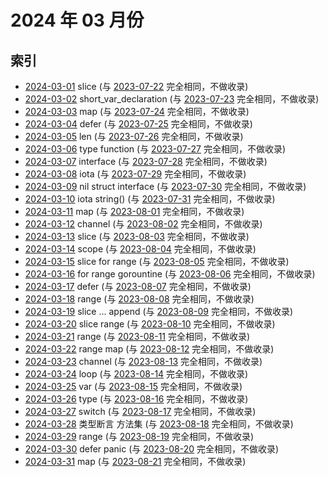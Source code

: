 # 2024 年 03 月份

## 索引

- [2024-03-01](#) slice (与 [2023-07-22](../../2023/07/22/README.md) 完全相同，不做收录)
- [2024-03-02](#) short_var_declaration (与 [2023-07-23](../../2023/07/23/README.md) 完全相同，不做收录)
- [2024-03-03](#) map (与 [2023-07-24](../../2023/07/24/README.md) 完全相同，不做收录)
- [2024-03-04](#) defer (与 [2023-07-25](../../2023/07/25/README.md) 完全相同，不做收录)
- [2024-03-05](#) len (与 [2023-07-26](../../2023/07/26/README.md) 完全相同，不做收录)
- [2024-03-06](#) type function (与 [2023-07-27](../../2023/07/27/README.md) 完全相同，不做收录)
- [2024-03-07](#) interface (与 [2023-07-28](../../2023/07/28/README.md) 完全相同，不做收录)
- [2024-03-08](#) iota (与 [2023-07-29](../../2023/07/29/README.md) 完全相同，不做收录)
- [2024-03-09](#) nil struct interface (与 [2023-07-30](../../2023/07/30/README.md) 完全相同，不做收录)
- [2024-03-10](#) iota string() (与 [2023-07-31](../../2023/07/31/README.md) 完全相同，不做收录)
- [2024-03-11](#) map (与 [2023-08-01](../../2023/08/01/README.md) 完全相同，不做收录)
- [2024-03-12](#) channel (与 [2023-08-02](../../2023/08/02/README.md) 完全相同，不做收录)
- [2024-03-13](#) slice (与 [2023-08-03](../../2023/08/03/README.md) 完全相同，不做收录)
- [2024-03-14](#) scope (与 [2023-08-04](../../2023/08/04/README.md) 完全相同，不做收录)
- [2024-03-15](#) slice for range (与 [2023-08-05](../../2023/08/05/README.md) 完全相同，不做收录)
- [2024-03-16](#) for range gorountine (与 [2023-08-06](../../2023/08/06/README.md) 完全相同，不做收录)
- [2024-03-17](#) defer (与 [2023-08-07](../../2023/08/07/README.md) 完全相同，不做收录)
- [2024-03-18](#) range (与 [2023-08-08](../../2023/08/08/README.md) 完全相同，不做收录)
- [2024-03-19](#) slice ... append (与 [2023-08-09](../../2023/08/09/README.md) 完全相同，不做收录)
- [2024-03-20](#) slice range (与 [2023-08-10](../../2023/08/10/README.md) 完全相同，不做收录)
- [2024-03-21](#) range (与 [2023-08-11](../../2023/08/11/README.md) 完全相同，不做收录)
- [2024-03-22](#) range map (与 [2023-08-12](../../2023/08/12/README.md) 完全相同，不做收录)
- [2024-03-23](#) channel (与 [2023-08-13](../../2023/08/13/README.md) 完全相同，不做收录)
- [2024-03-24](#) loop (与 [2023-08-14](../../2023/08/14/README.md) 完全相同，不做收录)
- [2024-03-25](#) var (与 [2023-08-15](../../2023/08/15/README.md) 完全相同，不做收录)
- [2024-03-26](#) type (与 [2023-08-16](../../2023/08/16/README.md) 完全相同，不做收录)
- [2024-03-27](#) switch (与 [2023-08-17](../../2023/08/17/README.md) 完全相同，不做收录)
- [2024-03-28](#) 类型断言 方法集 (与 [2023-08-18](../../2023/08/18/README.md) 完全相同，不做收录)
- [2024-03-29](#) range (与 [2023-08-19](../../2023/08/19/README.md) 完全相同，不做收录)
- [2024-03-30](#) defer panic (与 [2023-08-20](../../2023/08/20/README.md) 完全相同，不做收录)
- [2024-03-31](#) map (与 [2023-08-21](../../2023/08/21/README.md) 完全相同，不做收录)
